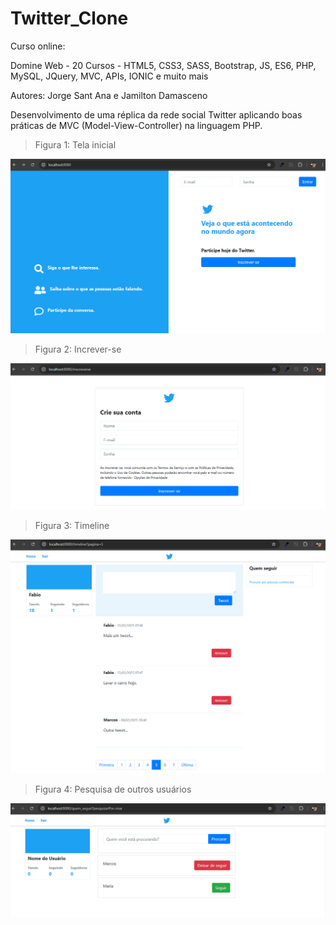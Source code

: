 # Twitter_Clone

Curso online:

Domine Web - 20 Cursos - HTML5, CSS3, SASS, Bootstrap, JS, ES6, PHP, MySQL, JQuery, MVC, APIs, IONIC e muito mais

Autores:
Jorge Sant Ana e Jamilton Damasceno

Desenvolvimento de uma réplica da rede social Twitter aplicando boas práticas de MVC (Model-View-Controller) na linguagem PHP. 

>Figura 1: Tela inicial

![Tela_inicial](public/img/Tela_inicial.png)

>Figura 2: Increver-se

![Increver-se](public/img/Inscreverse.png)

>Figura 3: Timeline

![Timeline](public/img/Timeline.png)

>Figura 4: Pesquisa de outros usuários

![Pesquisa](public/img/Pesquisa.png)

 

